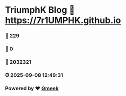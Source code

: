 # TriumphK Blog :link: https://7r1UMPHK.github.io 
### :page_facing_up: [229](https://7r1UMPHK.github.io/tag.html) 
### :speech_balloon: 0 
### :hibiscus: 2032321 
### :alarm_clock: 2025-09-08 12:49:31 
### Powered by :heart: [Gmeek](https://github.com/Meekdai/Gmeek)
